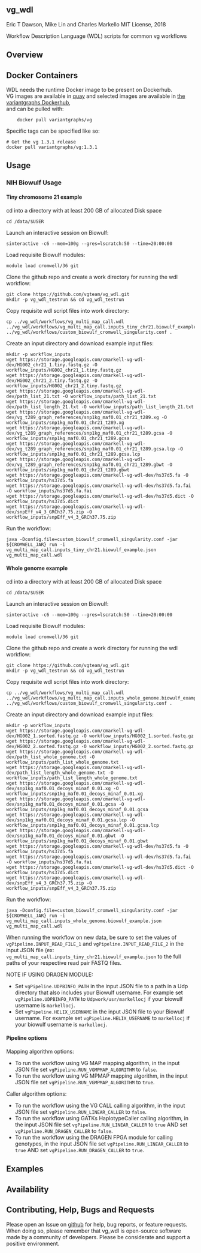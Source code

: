 vg\_wdl
---------------
Eric T Dawson, Mike Lin and Charles Markello
MIT License, 2018

Workflow Description Language (WDL) scripts for common vg workflows

## Overview

## Docker Containers
WDL needs the runtime Docker image to be present on Dockerhub.  
VG images are available in [quay](https://quay.io/repository/vgteam/vg?tab=tags)
and selected images are available in [ the variantgraphs Dockerhub](https://cloud.docker.com/u/variantgraphs/repository/docker/variantgraphs/vg),  
and can be pulled with:  
```
    docker pull variantgraphs/vg  
```

Specific tags can be specified like so:  
```
# Get the vg 1.3.1 release  
docker pull variantgraphs/vg:1.3.1
```

## Usage

### NIH Biowulf Usage
#### Tiny chromosome 21 example
cd into a directory with at least 200 GB of allocated Disk space
```
cd /data/$USER
```

Launch an interactive session on Biowulf:
```
sinteractive -c6 --mem=100g --gres=lscratch:50 --time=20:00:00
```

Load requisite Biowulf modules:
```
module load cromwell/36 git
```

Clone the github repo and create a work directory for running the wdl workflow:
```
git clone https://github.com/vgteam/vg_wdl.git
mkdir -p vg_wdl_testrun && cd vg_wdl_testrun
```

Copy requisite wdl script files into work directory:
```
cp ../vg_wdl/workflows/vg_multi_map_call.wdl ../vg_wdl/workflows/vg_multi_map_call.inputs_tiny_chr21.biowulf_example.json ../vg_wdl/workflows/custom_biowulf_cromwell_singularity.conf .
```

Create an input directory and download example input files:
```
mkdir -p workflow_inputs
wget https://storage.googleapis.com/cmarkell-vg-wdl-dev/HG002_chr21_1.tiny.fastq.gz -O workflow_inputs/HG002_chr21_1.tiny.fastq.gz
wget https://storage.googleapis.com/cmarkell-vg-wdl-dev/HG002_chr21_2.tiny.fastq.gz -O workflow_inputs/HG002_chr21_2.tiny.fastq.gz
wget https://storage.googleapis.com/cmarkell-vg-wdl-dev/path_list_21.txt -O workflow_inputs/path_list_21.txt
wget https://storage.googleapis.com/cmarkell-vg-wdl-dev/path_list_length_21.txt -O workflow_inputs/path_list_length_21.txt
wget https://storage.googleapis.com/cmarkell-vg-wdl-dev/vg_t289_graph_references/snp1kg_maf0.01_chr21_t289.xg -O workflow_inputs/snp1kg_maf0.01_chr21_t289.xg
wget https://storage.googleapis.com/cmarkell-vg-wdl-dev/vg_t289_graph_references/snp1kg_maf0.01_chr21_t289.gcsa -O workflow_inputs/snp1kg_maf0.01_chr21_t289.gcsa
wget https://storage.googleapis.com/cmarkell-vg-wdl-dev/vg_t289_graph_references/snp1kg_maf0.01_chr21_t289.gcsa.lcp -O workflow_inputs/snp1kg_maf0.01_chr21_t289.gcsa.lcp
wget https://storage.googleapis.com/cmarkell-vg-wdl-dev/vg_t289_graph_references/snp1kg_maf0.01_chr21_t289.gbwt -O workflow_inputs/snp1kg_maf0.01_chr21_t289.gbwt
wget https://storage.googleapis.com/cmarkell-vg-wdl-dev/hs37d5.fa -O workflow_inputs/hs37d5.fa
wget https://storage.googleapis.com/cmarkell-vg-wdl-dev/hs37d5.fa.fai -O workflow_inputs/hs37d5.fa.fai
wget https://storage.googleapis.com/cmarkell-vg-wdl-dev/hs37d5.dict -O workflow_inputs/hs37d5.dict
wget https://storage.googleapis.com/cmarkell-vg-wdl-dev/snpEff_v4_3_GRCh37.75.zip -O workflow_inputs/snpEff_v4_3_GRCh37.75.zip
```

Run the workflow:
```
java -Dconfig.file=custom_biowulf_cromwell_singularity.conf -jar ${CROMWELL_JAR} run -i vg_multi_map_call.inputs_tiny_chr21.biowulf_example.json vg_multi_map_call.wdl
```

#### Whole genome example
cd into a directory with at least 200 GB of allocated Disk space
```
cd /data/$USER
```

Launch an interactive session on Biowulf:
```
sinteractive -c6 --mem=100g --gres=lscratch:50 --time=20:00:00
```

Load requisite Biowulf modules:
```
module load cromwell/36 git
```

Clone the github repo and create a work directory for running the wdl workflow:
```
git clone https://github.com/vgteam/vg_wdl.git
mkdir -p vg_wdl_testrun && cd vg_wdl_testrun
```

Copy requisite wdl script files into work directory:
```
cp ../vg_wdl/workflows/vg_multi_map_call.wdl ../vg_wdl/workflows/vg_multi_map_call.inputs_whole_genome.biowulf_example.json ../vg_wdl/workflows/custom_biowulf_cromwell_singularity.conf .
```
Create an input directory and download example input files:
```
mkdir -p workflow_inputs
wget https://storage.googleapis.com/cmarkell-vg-wdl-dev/HG002_1.sorted.fastq.gz -O workflow_inputs/HG002_1.sorted.fastq.gz
wget https://storage.googleapis.com/cmarkell-vg-wdl-dev/HG002_2.sorted.fastq.gz -O workflow_inputs/HG002_2.sorted.fastq.gz
wget https://storage.googleapis.com/cmarkell-vg-wdl-dev/path_list_whole_genome.txt -O workflow_inputs/path_list_whole_genome.txt
wget https://storage.googleapis.com/cmarkell-vg-wdl-dev/path_list_length_whole_genome.txt -O workflow_inputs/path_list_length_whole_genome.txt
wget https://storage.googleapis.com/cmarkell-vg-wdl-dev/snp1kg_maf0.01_decoys_minaf_0.01.xg -O workflow_inputs/snp1kg_maf0.01_decoys_minaf_0.01.xg
wget https://storage.googleapis.com/cmarkell-vg-wdl-dev/snp1kg_maf0.01_decoys_minaf_0.01.gcsa -O workflow_inputs/snp1kg_maf0.01_decoys_minaf_0.01.gcsa
wget https://storage.googleapis.com/cmarkell-vg-wdl-dev/snp1kg_maf0.01_decoys_minaf_0.01.gcsa.lcp -O workflow_inputs/snp1kg_maf0.01_decoys_minaf_0.01.gcsa.lcp
wget https://storage.googleapis.com/cmarkell-vg-wdl-dev/snp1kg_maf0.01_decoys_minaf_0.01.gbwt -O workflow_inputs/snp1kg_maf0.01_decoys_minaf_0.01.gbwt
wget https://storage.googleapis.com/cmarkell-vg-wdl-dev/hs37d5.fa -O workflow_inputs/hs37d5.fa
wget https://storage.googleapis.com/cmarkell-vg-wdl-dev/hs37d5.fa.fai -O workflow_inputs/hs37d5.fa.fai
wget https://storage.googleapis.com/cmarkell-vg-wdl-dev/hs37d5.dict -O workflow_inputs/hs37d5.dict
wget https://storage.googleapis.com/cmarkell-vg-wdl-dev/snpEff_v4_3_GRCh37.75.zip -O workflow_inputs/snpEff_v4_3_GRCh37.75.zip
```

Run the workflow:
```
java -Dconfig.file=custom_biowulf_cromwell_singularity.conf -jar ${CROMWELL_JAR} run -i vg_multi_map_call.inputs_whole_genome.biowulf_example.json vg_multi_map_call.wdl
```

When running the workflow on new data, be sure to set the values of `vgPipeline.INPUT_READ_FILE_1` and `vgPipeline.INPUT_READ_FILE_2` in the input JSON file (ex: `vg_multi_map_call.inputs_tiny_chr21.biowulf_example.json` to the full paths of your respective read pair FASTQ files.

NOTE IF USING DRAGEN MODULE:
* Set `vgPipeline.UDPBINFO_PATH` in the input JSON file to a path in a Udp directory that also includes your Biowulf username. For example set `vgPipeline.UDPBINFO_PATH` to `Udpwork/usr/markellocj` if your biowulf username is `markellocj`.
* Set `vgPipeline.HELIX_USERNAME` in the input JSON file to your Biowulf username. For example set `vgPipeline.HELIX_USERNAME` to `markellocj` if your biowulf username is `markellocj`.

#### Pipeline options
Mapping algorithm options:
* To run the workflow using VG MAP mapping algorithm, in the input JSON file set `vgPipeline.RUN_VGMPMAP_ALGORITHM` to `false`.
* To run the workflow using VG MPMAP mapping algorithm, in the input JSON file set `vgPipeline.RUN_VGMPMAP_ALGORITHM` to `true`.

Caller algorithm options:
* To run the workflow using the VG CALL calling algorithm, in the input JSON file set `vgPipeline.RUN_LINEAR_CALLER` to `false`.
* To run the workflow using GATKs HaplotypeCaller calling algorithm, in the input JSON file set `vgPipeline.RUN_LINEAR_CALLER` to `true` AND set `vgPipeline.RUN_DRAGEN_CALLER` to `false`.
* To run the workflow using the DRAGEN FPGA module for calling genotypes, in the input JSON file set `vgPipeline.RUN_LINEAR_CALLER` to `true` AND set `vgPipeline.RUN_DRAGEN_CALLER` to `true`.

## Examples

## Availability

## Contributing, Help, Bugs and Requests
Please open an Issue on [github](https://github.com/vgteam/vg_wdl) for help, bug reports, or feature requests.
When doing so, please remember that vg\_wdl is open-source software made by a community of developers. Please
be considerate and support a positive environment.
